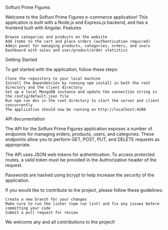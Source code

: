 Softuni Prime Figures

Welcome to the Softuni Prime Figures e-commerce application! This application is built with a Node.js and Express.js backend, and has a frontend built with Angular.
Features

    Browse categories and products on the website
    Add items to the cart and place orders (authentication required)
    Admin panel for managing products, categories, orders, and users
    Dashboard with sales and user/product/order statistics

Getting Started

To get started with the application, follow these steps:

    Clone the repository to your local machine
    Install the dependencies by running npm install in both the root directory and the client directory
    Set up a local MongoDB instance and update the connection string in the config/default.json file
    Run npm run dev in the root directory to start the server and client concurrently
    The application should now be running on http://localhost:4200

API documentation

The API for the Softuni Prime Figures application exposes a number of endpoints for managing orders, products, users, and categories. These endpoints allow you to perform GET, POST, PUT, and DELETE requests as appropriate.

The API uses JSON web tokens for authentication. To access protected routes, a valid token must be provided in the Authorization header of the request.

Passwords are hashed using bcrypt to help increase the security of the application.

If you would like to contribute to the project, please follow these guidelines:

    Create a new branch for your changes
    Make sure to run the linter (npm run lint) and fix any issues before committing your code
    Submit a pull request for review

We welcome any and all contributions to the project!

